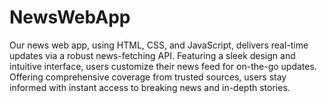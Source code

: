 # NewsWebApp
Our news web app, using HTML, CSS, and JavaScript, delivers real-time updates via a robust news-fetching API. Featuring a sleek design and intuitive interface, users customize their news feed for on-the-go updates. Offering comprehensive coverage from trusted sources, users stay informed with instant access to breaking news and in-depth stories.
